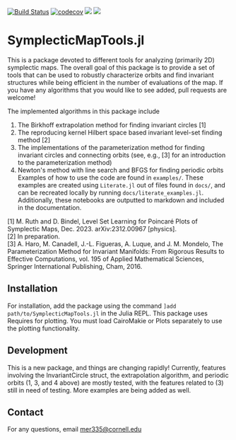 [![Build Status](https://github.com/maxeruth/SymplecticMapTools.jl/actions/workflows/CI.yml/badge.svg?branch=main)](https://github.com/maxeruth/SymplecticMapTools.jl/actions/workflows/CI.yml?query=branch%3Amain)
[![codecov](https://codecov.io/gh/maxeruth/SymplecticMapTools.jl/branch/main/graph/badge.svg?token=5L40XV3NZ8)](https://codecov.io/gh/maxeruth/SymplecticMapTools.jl)
[![](https://img.shields.io/badge/docs-dev-blue.svg)](https://maxeruth.github.io/SymplecticMapTools.jl/dev/)
[![](https://img.shields.io/badge/docs-stable-blue.svg)](https://maxeruth.github.io/SymplecticMapTools.jl/stable/)

# SymplecticMapTools.jl
This is a package devoted to different tools for analyzing (primarily 2D)
symplectic maps. The overall goal of this package is to provide a set of tools
that can be used to robustly characterize orbits and find invariant structures
while being efficient in the number of evaluations of the map. If you have any
algorithms that you would like to see added, pull requests are welcome!

The implemented algorithms in this package include
1. The Birkhoff extrapolation method for finding invariant circles [1]
2. The reproducing kernel Hilbert space based invariant level-set finding method [2]
3. The implementations of the parameterization method for finding invariant
   circles and connecting orbits (see, e.g., [3] for an introduction to the
   parameterization method)
4. Newton's method with line search and BFGS for finding periodic orbits
Examples of how to use the code are found in `examples/`. These examples are
created using `Literate.jl` out of files found in `docs/`, and can be recreated
locally by running `docs/literate_examples.jl`. Additionally, these notebooks
are outputted to markdown and included in the documentation.

[1] M. Ruth and D. Bindel, Level Set Learning for Poincaré Plots of Symplectic Maps, Dec. 2023. arXiv:2312.00967 [physics].\
[2] In preparation.\
[3] A. Haro, M. Canadell, J.-L. Figueras, A. Luque, and J. M. Mondelo,
The Parameterization Method for Invariant Manifolds: From Rigorous Results to
Effective Computations, vol. 195 of Applied Mathematical Sciences,
Springer International Publishing, Cham, 2016.

## Installation
For installation, add the package using the command
`]add path/to/SymplecticMapTools.jl` in the Julia REPL.
This package uses Requires for plotting.
You must load CairoMakie or Plots separately to use the plotting functionality.

## Development
This is a new package, and things are changing rapidly! Currently, features
involving the InvariantCircle struct, the extrapolation algorithm, and
periodic orbits (1, 3, and 4 above) are mostly tested, with the features related
to (3) still in need of testing. More examples are being added as well.

## Contact
For any questions, email [mer335@cornell.edu](mailto:mer335@cornell.edu)
